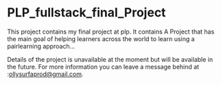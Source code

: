 # PLP_fullstack_final_Project

This project contains my final project at plp. It contains A Project that has the main goal of helping learners across the world to learn using a pairlearning approach...

Details of the project is unavailable at the moment but will be available in the future. For more information you can leave a message behind at :ollysurfaprod@gmail.com.
